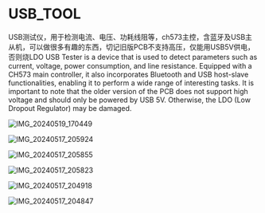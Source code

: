 # USB_TOOL
USB测试仪，用于检测电流、电压、功耗线阻等，ch573主控，含蓝牙及USB主从机，可以做很多有趣的东西，切记旧版PCB不支持高压，仅能用USB5V供电，否则烧LDO
USB Tester is a device that is used to detect parameters such as current, voltage, power consumption, and line resistance. Equipped with a CH573 main controller, it also incorporates Bluetooth and USB host-slave functionalities, enabling it to perform a wide range of interesting tasks. It is important to note that the older version of the PCB does not support high voltage and should only be powered by USB 5V. Otherwise, the LDO (Low Dropout Regulator) may be damaged.

![IMG_20240519_170449](https://github.com/Cuixudong/USB_TOOL/assets/23308519/b2b92929-695b-4c38-9d58-ba3941259c65)

![IMG_20240517_205924](https://github.com/Cuixudong/USB_TOOL/assets/23308519/86245fb7-cebf-4194-81b1-a49b5dae6e84)

![IMG_20240517_205855](https://github.com/Cuixudong/USB_TOOL/assets/23308519/8ec733fe-5a3e-40a4-a0cb-5204fa5d7511)

![IMG_20240517_205823](https://github.com/Cuixudong/USB_TOOL/assets/23308519/44c40a75-38f7-4410-9522-931536864f52)

![IMG_20240517_204918](https://github.com/Cuixudong/USB_TOOL/assets/23308519/f3c724a8-102e-4fce-9e5c-a361518a21ac)

![IMG_20240517_204847](https://github.com/Cuixudong/USB_TOOL/assets/23308519/928406ff-4a2f-42a3-b9d6-072e42d792b2)

